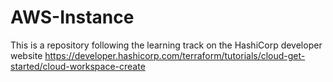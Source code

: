 # AWS-Instance

This is a repository following the learning track on the HashiCorp developer website https://developer.hashicorp.com/terraform/tutorials/cloud-get-started/cloud-workspace-create
